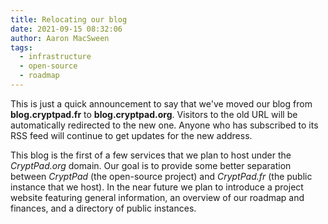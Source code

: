 ```yaml
---
title: Relocating our blog
date: 2021-09-15 08:32:06
author: Aaron MacSween
tags:
  - infrastructure
  - open-source
  - roadmap
---
```


This is just a quick announcement to say that we've moved our blog from **blog.cryptpad.fr** to **blog.cryptpad.org**. Visitors to the old URL will be automatically redirected to the new one. Anyone who has subscribed to its RSS feed will continue to get updates for the new address.

This blog is the first of a few services that we plan to host under the _CryptPad.org_ domain. Our goal is to provide some better separation between _CryptPad_ (the open-source project) and _CryptPad.fr_ (the public instance that we host). In the near future we plan to introduce a project website featuring general information, an overview of our roadmap and finances, and a directory of public instances.

